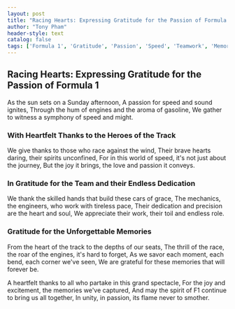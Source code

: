 ```yaml
---
layout: post
title: "Racing Hearts: Expressing Gratitude for the Passion of Formula 1"
author: "Tony Pham"
header-style: text
catalog: false
tags: ['Formula 1', 'Gratitude', 'Passion', 'Speed', 'Teamwork', 'Memories']
---
```


## Racing Hearts: Expressing Gratitude for the Passion of Formula 1

As the sun sets on a Sunday afternoon,
A passion for speed and sound ignites,
Through the hum of engines and the aroma of gasoline,
We gather to witness a symphony of speed and might.

### With Heartfelt Thanks to the Heroes of the Track

We give thanks to those who race against the wind,
Their brave hearts daring, their spirits unconfined,
For in this world of speed, it's not just about the journey,
But the joy it brings, the love and passion it conveys.

### In Gratitude for the Team and their Endless Dedication

We thank the skilled hands that build these cars of grace,
The mechanics, the engineers, who work with tireless pace,
Their dedication and precision are the heart and soul,
We appreciate their work, their toil and endless role.

### Gratitude for the Unforgettable Memories

From the heart of the track to the depths of our seats,
The thrill of the race, the roar of the engines, it's hard to forget,
As we savor each moment, each bend, each corner we've seen,
We are grateful for these memories that will forever be.

A heartfelt thanks to all who partake in this grand spectacle,
For the joy and excitement, the memories we've captured,
And may the spirit of F1 continue to bring us all together,
In unity, in passion, its flame never to smother.